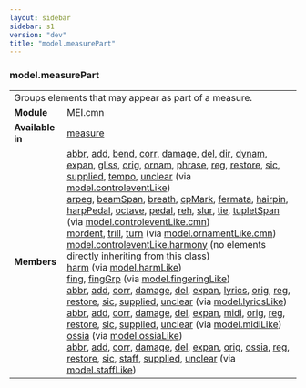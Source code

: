 ```yaml
---
layout: sidebar
sidebar: s1
version: "dev"
title: "model.measurePart"
---
```

<div class="classSpec model">
   <h3 id="model.measurePart">model.measurePart</h3>
   <table class="wovenodd">
      <tr>
         <td colspan="2" class="wovenodd-col2">Groups elements that may appear as part of a measure.</td>
      </tr>
      <tr>
         <td class="wovenodd-col1"><strong>Module</strong></td>
         <td class="wovenodd-col2">MEI.cmn</td>
      </tr>
      <tr>
         <td class="wovenodd-col1"><strong>Available in</strong></td>
         <td class="wovenodd-col2">
            <div class="parent">
               <div><a class="link_odd_elementSpec" href="{{ site.baseurl }}/{{ page.version }}/elements/measure.html">measure</a></div>
            </div>
         </td>
      </tr>
      <tr>
         <td class="wovenodd-col1"><strong>Members</strong></td>
         <td class="wovenodd-col2">
            <div class="parent">
               <div><a class="link_odd_elementSpec" href="{{ site.baseurl }}/{{ page.version }}/model-classes/abbr.html">abbr</a>, <a class="link_odd_elementSpec" href="{{ site.baseurl }}/{{ page.version }}/model-classes/add.html">add</a>, <a class="link_odd_elementSpec" href="{{ site.baseurl }}/{{ page.version }}/model-classes/bend.html">bend</a>, <a class="link_odd_elementSpec" href="{{ site.baseurl }}/{{ page.version }}/model-classes/corr.html">corr</a>, <a class="link_odd_elementSpec" href="{{ site.baseurl }}/{{ page.version }}/model-classes/damage.html">damage</a>, <a class="link_odd_elementSpec" href="{{ site.baseurl }}/{{ page.version }}/model-classes/del.html">del</a>, <a class="link_odd_elementSpec" href="{{ site.baseurl }}/{{ page.version }}/model-classes/dir.html">dir</a>, <a class="link_odd_elementSpec" href="{{ site.baseurl }}/{{ page.version }}/model-classes/dynam.html">dynam</a>, <a class="link_odd_elementSpec" href="{{ site.baseurl }}/{{ page.version }}/model-classes/expan.html">expan</a>, <a class="link_odd_elementSpec" href="{{ site.baseurl }}/{{ page.version }}/model-classes/gliss.html">gliss</a>, <a class="link_odd_elementSpec" href="{{ site.baseurl }}/{{ page.version }}/model-classes/orig.html">orig</a>, <a class="link_odd_elementSpec" href="{{ site.baseurl }}/{{ page.version }}/model-classes/ornam.html">ornam</a>, <a class="link_odd_elementSpec" href="{{ site.baseurl }}/{{ page.version }}/model-classes/phrase.html">phrase</a>, <a class="link_odd_elementSpec" href="{{ site.baseurl }}/{{ page.version }}/model-classes/reg.html">reg</a>, <a class="link_odd_elementSpec" href="{{ site.baseurl }}/{{ page.version }}/model-classes/restore.html">restore</a>, <a class="link_odd_elementSpec" href="{{ site.baseurl }}/{{ page.version }}/model-classes/sic.html">sic</a>, <a class="link_odd_elementSpec" href="{{ site.baseurl }}/{{ page.version }}/model-classes/supplied.html">supplied</a>, <a class="link_odd_elementSpec" href="{{ site.baseurl }}/{{ page.version }}/model-classes/tempo.html">tempo</a>, <a class="link_odd_elementSpec" href="{{ site.baseurl }}/{{ page.version }}/model-classes/unclear.html">unclear</a><span> (via <a class="link_odd_classSpec" href="{{ site.baseurl }}/{{ page.version }}/model-classes/model.controleventlike.html">model.controleventLike</a>)</span></div>
               <div><a class="link_odd_elementSpec" href="{{ site.baseurl }}/{{ page.version }}/model-classes/arpeg.html">arpeg</a>, <a class="link_odd_elementSpec" href="{{ site.baseurl }}/{{ page.version }}/model-classes/beamspan.html">beamSpan</a>, <a class="link_odd_elementSpec" href="{{ site.baseurl }}/{{ page.version }}/model-classes/breath.html">breath</a>, <a class="link_odd_elementSpec" href="{{ site.baseurl }}/{{ page.version }}/model-classes/cpmark.html">cpMark</a>, <a class="link_odd_elementSpec" href="{{ site.baseurl }}/{{ page.version }}/model-classes/fermata.html">fermata</a>, <a class="link_odd_elementSpec" href="{{ site.baseurl }}/{{ page.version }}/model-classes/hairpin.html">hairpin</a>, <a class="link_odd_elementSpec" href="{{ site.baseurl }}/{{ page.version }}/model-classes/harppedal.html">harpPedal</a>, <a class="link_odd_elementSpec" href="{{ site.baseurl }}/{{ page.version }}/model-classes/octave.html">octave</a>, <a class="link_odd_elementSpec" href="{{ site.baseurl }}/{{ page.version }}/model-classes/pedal.html">pedal</a>, <a class="link_odd_elementSpec" href="{{ site.baseurl }}/{{ page.version }}/model-classes/reh.html">reh</a>, <a class="link_odd_elementSpec" href="{{ site.baseurl }}/{{ page.version }}/model-classes/slur.html">slur</a>, <a class="link_odd_elementSpec" href="{{ site.baseurl }}/{{ page.version }}/model-classes/tie.html">tie</a>, <a class="link_odd_elementSpec" href="{{ site.baseurl }}/{{ page.version }}/model-classes/tupletspan.html">tupletSpan</a><span> (via <a class="link_odd_classSpec" href="{{ site.baseurl }}/{{ page.version }}/model-classes/model.controleventlike.cmn.html">model.controleventLike.cmn</a>)</span></div>
               <div><a class="link_odd_elementSpec" href="{{ site.baseurl }}/{{ page.version }}/model-classes/mordent.html">mordent</a>, <a class="link_odd_elementSpec" href="{{ site.baseurl }}/{{ page.version }}/model-classes/trill.html">trill</a>, <a class="link_odd_elementSpec" href="{{ site.baseurl }}/{{ page.version }}/model-classes/turn.html">turn</a><span> (via <a class="link_odd_classSpec" href="{{ site.baseurl }}/{{ page.version }}/model-classes/model.ornamentlike.cmn.html">model.ornamentLike.cmn</a>)</span></div>
               <div><span><a class="link_odd_classSpec" href="{{ site.baseurl }}/{{ page.version }}/model-classes/model.controleventlike.harmony.html">model.controleventLike.harmony</a> (no elements directly inheriting from this class)</span></div>
               <div><a class="link_odd_elementSpec" href="{{ site.baseurl }}/{{ page.version }}/model-classes/harm.html">harm</a><span> (via <a class="link_odd_classSpec" href="{{ site.baseurl }}/{{ page.version }}/model-classes/model.harmlike.html">model.harmLike</a>)</span></div>
               <div><a class="link_odd_elementSpec" href="{{ site.baseurl }}/{{ page.version }}/model-classes/fing.html">fing</a>, <a class="link_odd_elementSpec" href="{{ site.baseurl }}/{{ page.version }}/model-classes/finggrp.html">fingGrp</a><span> (via <a class="link_odd_classSpec" href="{{ site.baseurl }}/{{ page.version }}/model-classes/model.fingeringlike.html">model.fingeringLike</a>)</span></div>
               <div><a class="link_odd_elementSpec" href="{{ site.baseurl }}/{{ page.version }}/model-classes/abbr.html">abbr</a>, <a class="link_odd_elementSpec" href="{{ site.baseurl }}/{{ page.version }}/model-classes/add.html">add</a>, <a class="link_odd_elementSpec" href="{{ site.baseurl }}/{{ page.version }}/model-classes/corr.html">corr</a>, <a class="link_odd_elementSpec" href="{{ site.baseurl }}/{{ page.version }}/model-classes/damage.html">damage</a>, <a class="link_odd_elementSpec" href="{{ site.baseurl }}/{{ page.version }}/model-classes/del.html">del</a>, <a class="link_odd_elementSpec" href="{{ site.baseurl }}/{{ page.version }}/model-classes/expan.html">expan</a>, <a class="link_odd_elementSpec" href="{{ site.baseurl }}/{{ page.version }}/model-classes/lyrics.html">lyrics</a>, <a class="link_odd_elementSpec" href="{{ site.baseurl }}/{{ page.version }}/model-classes/orig.html">orig</a>, <a class="link_odd_elementSpec" href="{{ site.baseurl }}/{{ page.version }}/model-classes/reg.html">reg</a>, <a class="link_odd_elementSpec" href="{{ site.baseurl }}/{{ page.version }}/model-classes/restore.html">restore</a>, <a class="link_odd_elementSpec" href="{{ site.baseurl }}/{{ page.version }}/model-classes/sic.html">sic</a>, <a class="link_odd_elementSpec" href="{{ site.baseurl }}/{{ page.version }}/model-classes/supplied.html">supplied</a>, <a class="link_odd_elementSpec" href="{{ site.baseurl }}/{{ page.version }}/model-classes/unclear.html">unclear</a><span> (via <a class="link_odd_classSpec" href="{{ site.baseurl }}/{{ page.version }}/model-classes/model.lyricslike.html">model.lyricsLike</a>)</span></div>
               <div><a class="link_odd_elementSpec" href="{{ site.baseurl }}/{{ page.version }}/model-classes/abbr.html">abbr</a>, <a class="link_odd_elementSpec" href="{{ site.baseurl }}/{{ page.version }}/model-classes/add.html">add</a>, <a class="link_odd_elementSpec" href="{{ site.baseurl }}/{{ page.version }}/model-classes/corr.html">corr</a>, <a class="link_odd_elementSpec" href="{{ site.baseurl }}/{{ page.version }}/model-classes/damage.html">damage</a>, <a class="link_odd_elementSpec" href="{{ site.baseurl }}/{{ page.version }}/model-classes/del.html">del</a>, <a class="link_odd_elementSpec" href="{{ site.baseurl }}/{{ page.version }}/model-classes/expan.html">expan</a>, <a class="link_odd_elementSpec" href="{{ site.baseurl }}/{{ page.version }}/model-classes/midi.html">midi</a>, <a class="link_odd_elementSpec" href="{{ site.baseurl }}/{{ page.version }}/model-classes/orig.html">orig</a>, <a class="link_odd_elementSpec" href="{{ site.baseurl }}/{{ page.version }}/model-classes/reg.html">reg</a>, <a class="link_odd_elementSpec" href="{{ site.baseurl }}/{{ page.version }}/model-classes/restore.html">restore</a>, <a class="link_odd_elementSpec" href="{{ site.baseurl }}/{{ page.version }}/model-classes/sic.html">sic</a>, <a class="link_odd_elementSpec" href="{{ site.baseurl }}/{{ page.version }}/model-classes/supplied.html">supplied</a>, <a class="link_odd_elementSpec" href="{{ site.baseurl }}/{{ page.version }}/model-classes/unclear.html">unclear</a><span> (via <a class="link_odd_classSpec" href="{{ site.baseurl }}/{{ page.version }}/model-classes/model.midilike.html">model.midiLike</a>)</span></div>
               <div><a class="link_odd_elementSpec" href="{{ site.baseurl }}/{{ page.version }}/model-classes/ossia.html">ossia</a><span> (via <a class="link_odd_classSpec" href="{{ site.baseurl }}/{{ page.version }}/model-classes/model.ossialike.html">model.ossiaLike</a>)</span></div>
               <div><a class="link_odd_elementSpec" href="{{ site.baseurl }}/{{ page.version }}/model-classes/abbr.html">abbr</a>, <a class="link_odd_elementSpec" href="{{ site.baseurl }}/{{ page.version }}/model-classes/add.html">add</a>, <a class="link_odd_elementSpec" href="{{ site.baseurl }}/{{ page.version }}/model-classes/corr.html">corr</a>, <a class="link_odd_elementSpec" href="{{ site.baseurl }}/{{ page.version }}/model-classes/damage.html">damage</a>, <a class="link_odd_elementSpec" href="{{ site.baseurl }}/{{ page.version }}/model-classes/del.html">del</a>, <a class="link_odd_elementSpec" href="{{ site.baseurl }}/{{ page.version }}/model-classes/expan.html">expan</a>, <a class="link_odd_elementSpec" href="{{ site.baseurl }}/{{ page.version }}/model-classes/orig.html">orig</a>, <a class="link_odd_elementSpec" href="{{ site.baseurl }}/{{ page.version }}/model-classes/ossia.html">ossia</a>, <a class="link_odd_elementSpec" href="{{ site.baseurl }}/{{ page.version }}/model-classes/reg.html">reg</a>, <a class="link_odd_elementSpec" href="{{ site.baseurl }}/{{ page.version }}/model-classes/restore.html">restore</a>, <a class="link_odd_elementSpec" href="{{ site.baseurl }}/{{ page.version }}/model-classes/sic.html">sic</a>, <a class="link_odd_elementSpec" href="{{ site.baseurl }}/{{ page.version }}/model-classes/staff.html">staff</a>, <a class="link_odd_elementSpec" href="{{ site.baseurl }}/{{ page.version }}/model-classes/supplied.html">supplied</a>, <a class="link_odd_elementSpec" href="{{ site.baseurl }}/{{ page.version }}/model-classes/unclear.html">unclear</a><span> (via <a class="link_odd_classSpec" href="{{ site.baseurl }}/{{ page.version }}/model-classes/model.stafflike.html">model.staffLike</a>)</span></div>
            </div>
         </td>
      </tr>
   </table>
</div>